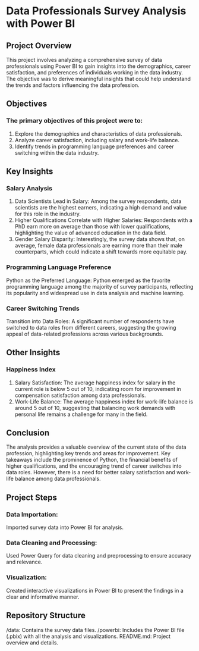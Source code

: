 # Data Professionals Survey Analysis with Power BI
## Project Overview
This project involves analyzing a comprehensive survey of data professionals using Power BI to gain insights into the demographics, career satisfaction, and preferences of individuals working in the data industry. The objective was to derive meaningful insights that could help understand the trends and factors influencing the data profession.

## Objectives
### The primary objectives of this project were to:

1. Explore the demographics and characteristics of data professionals.
2. Analyze career satisfaction, including salary and work-life balance.
3. Identify trends in programming language preferences and career switching within the data industry.
## Key Insights
### Salary Analysis
1. Data Scientists Lead in Salary: Among the survey respondents, data scientists are the highest earners, indicating a high demand and value for this role in the industry.
2. Higher Qualifications Correlate with Higher Salaries: Respondents with a PhD earn more on average than those with lower qualifications, highlighting the value of advanced education in the data field.
3. Gender Salary Disparity: Interestingly, the survey data shows that, on average, female data professionals are earning more than their male counterparts, which could indicate a shift towards more equitable pay.
### Programming Language Preference
Python as the Preferred Language: Python emerged as the favorite programming language among the majority of survey participants, reflecting its popularity and widespread use in data analysis and machine learning.
### Career Switching Trends
Transition into Data Roles: A significant number of respondents have switched to data roles from different careers, suggesting the growing appeal of data-related professions across various backgrounds.
## Other Insights
### Happiness Index
1. Salary Satisfaction: The average happiness index for salary in the current role is below 5 out of 10, indicating room for improvement in compensation satisfaction among data professionals.
2. Work-Life Balance: The average happiness index for work-life balance is around 5 out of 10, suggesting that balancing work demands with personal life remains a challenge for many in the field.
## Conclusion
The analysis provides a valuable overview of the current state of the data profession, highlighting key trends and areas for improvement. Key takeaways include the prominence of Python, the financial benefits of higher qualifications, and the encouraging trend of career switches into data roles. However, there is a need for better salary satisfaction and work-life balance among data professionals.

## Project Steps
### Data Importation:
Imported survey data into Power BI for analysis.
### Data Cleaning and Processing:
Used Power Query for data cleaning and preprocessing to ensure accuracy and relevance.
### Visualization:
Created interactive visualizations in Power BI to present the findings in a clear and informative manner.

## Repository Structure
/data: Contains the survey data files.
/powerbi: Includes the Power BI file (.pbix) with all the analysis and visualizations.
README.md: Project overview and details.

